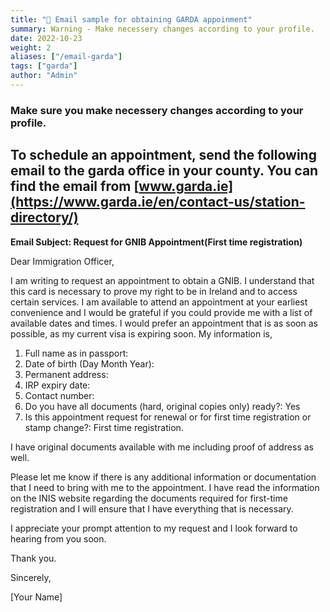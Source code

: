 ```yaml
---
title: "📄 Email sample for obtaining GARDA appoinment"
summary: Warning - Make necessery changes according to your profile.
date: 2022-10-23
weight: 2
aliases: ["/email-garda"]
tags: ["garda"]
author: "Admin"
---
```


### Make sure you make necessery changes according to your profile.

## To schedule an appointment, send the following email to the garda office in your county. You can find the email from [www.garda.ie](https://www.garda.ie/en/contact-us/station-directory/)

**Email Subject: Request for GNIB Appointment(First time registration)**

Dear Immigration Officer,

I am writing to request an appointment to obtain a GNIB. I understand that this card is necessary to prove my right to be in Ireland and to access certain services.
I am available to attend an appointment at your earliest convenience and I would be grateful if you could provide me with a list of available dates and times. I would prefer an appointment that is as soon as possible, as my current visa is expiring soon.
My information is,
1. Full name as in passport: 
2. Date of birth (Day Month Year): 
3. Permanent address:
4. IRP expiry date:
5. Contact number:
6. Do you have all documents (hard, original copies only) ready?: Yes
7. Is this appointment request for renewal or for first time registration or stamp change?: First time registration.

I have original documents available with me including proof of address as well.

Please let me know if there is any additional information or documentation that I need to bring with me to the appointment. I have read the information on the INIS website regarding the documents required for first-time registration and I will ensure that I have everything that is necessary.

I appreciate your prompt attention to my request and I look forward to hearing from you soon.

Thank you.

Sincerely,

[Your Name] 




